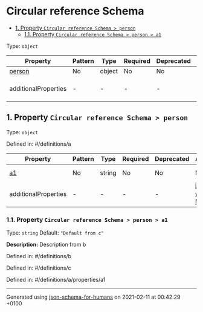 # Circular reference Schema

- [1. Property `Circular reference Schema > person`](#person)
  - [1.1. Property `Circular reference Schema > person > a1`](#person_a1)

Type: `object`

| Property | Pattern | Type | Required | Deprecated | Additional | Description |
| -------- | ------- | ---- | -------- | ---------- | ---------- | ----------- |
| [person](#person)|No|object|No|No| No|-|
  | additionalProperties | - | - | - | - |  [![made-with-Markdown](https://img.shields.io/badge/Any%20type-allowed-green)](# "Additional Properties of any type are allowed.") | - |        

## <a name="person"></a>1. Property `Circular reference Schema > person`

Type: `object`

Defined in: #/definitions/a

| Property | Pattern | Type | Required | Deprecated | Additional | Description |
| -------- | ------- | ---- | -------- | ---------- | ---------- | ----------- |
| [a1](#person_a1)|No|string|No|No| No|Description from b|
  | additionalProperties | - | - | - | - |  [![made-with-Markdown](https://img.shields.io/badge/Any%20type-allowed-green)](# "Additional Properties of any type are allowed.") | - |        

### <a name="person_a1"></a>1.1. Property `Circular reference Schema > person > a1`

Type: `string`
Default: `"Default from c"`

**Description:** Description from b

Defined in: #/definitions/b

Defined in: #/definitions/c

Defined in: #/definitions/a/properties/a1

----------------------------------------------------------------------------------------------------------------------------
Generated using [json-schema-for-humans](https://github.com/coveooss/json-schema-for-humans) on 2021-02-11 at 00:42:29 +0100